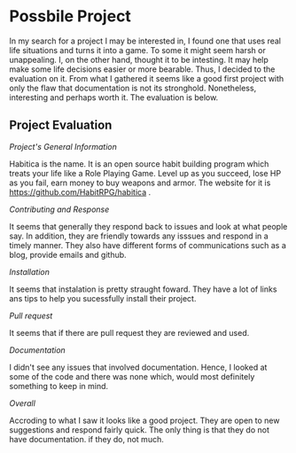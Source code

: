 # Possbile Project #

In my search for a project I may be interested in, I found one that uses real life situations and turns it into a game. 
To some it might seem harsh or unappealing. I, on the other hand, thought it to be intesting. It may help make some life
decisions easier or more bearable. Thus, I decided to the evaluation on it. From what I gathered it seems like a good first
project with only the flaw that documentation is not its stronghold. Nonetheless, interesting and perhaps worth it. The evaluation is 
below.





## Project Evaluation ##

*Project's General Information*

Habitica is the name. It is an open source habit building program which treats your life like a Role Playing Game. 
Level up as you succeed, lose HP as you fail, earn money to buy weapons and armor. The website for it is 
https://github.com/HabitRPG/habitica .

*Contributing and Response*

It seems that generally they respond back to issues and look at what people say. In addition, they are friendly 
towards any isssues and respond in a timely manner. They also have different forms of communications such as a blog, provide emails
and github.

*Installation*

It seems that instalation is pretty straught foward. They have a lot of links ans tips to help you sucessfully install their project.

*Pull request*

It seems that if there are pull request they are reviewed and used. 

*Documentation*

I didn't see any issues that involved documentation. Hence, I looked at some of the code and there was none which, would
most definitely something to keep in mind.

*Overall*

Accroding to what I saw it looks like a good project. They are open to new suggestions and respond fairly quick. The only thing
is that they do not have documentation. if they do, not much.
